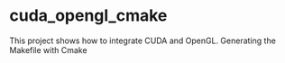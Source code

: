 # cuda_opengl_cmake
This project shows how to integrate CUDA and OpenGL. Generating the Makefile with Cmake
